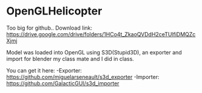 # OpenGLHelicopter

Too big for github.. Download link: https://drive.google.com/drive/folders/1HCo4t_ZkaoQVDdH2ceTUlfiDMQZcXjmj

Model was loaded into OpenGL using S3D(Stupid3D), an exporter and import for blender my class mate and I did in class. 

You can get it here: -Exporter: https://github.com/miguelarseneault/s3d_exporter -Importer: https://github.com/GalacticGUI/s3d_importer
